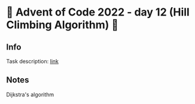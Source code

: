 # 🎄 Advent of Code 2022 - day 12 (Hill Climbing Algorithm) 🎄

## Info

Task description: [link](https://adventofcode.com/2022/day/12)

## Notes

Dijkstra's algorithm

